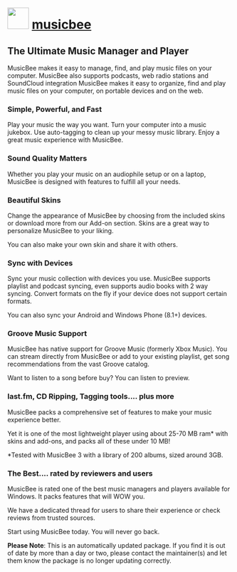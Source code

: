 # <img src="https://cdn.jsdelivr.net/gh/mkevenaar/chocolatey-packages@6b72cf334ff8fef0fb86aad0c1534f68a42a9855/icons/musicbee.png" width="48" height="48"/> [musicbee](https://chocolatey.org/packages/musicbee)

## The Ultimate Music Manager and Player

MusicBee makes it easy to manage, find, and play music files on your computer. MusicBee also supports podcasts, web radio stations and SoundCloud integration
MusicBee makes it easy to organize, find and play music files on your computer, on portable devices and on the web.

### Simple, Powerful, and Fast

Play your music the way you want. Turn your computer into a music jukebox. Use auto-tagging to clean up your messy music library. Enjoy a great music experience with MusicBee.

### Sound Quality Matters

Whether you play your music on an audiophile setup or on a laptop, MusicBee is designed with features to fulfill all your needs.

### Beautiful Skins

Change the appearance of MusicBee by choosing from the included skins or download more from our Add-on section.
Skins are a great way to personalize MusicBee to your liking.

You can also make your own skin and share it with others.

### Sync with Devices

Sync your music collection with devices you use. MusicBee supports playlist and podcast syncing, even supports audio books with 2 way syncing.
Convert formats on the fly if your device does not support certain formats.

You can also sync your Android and Windows Phone (8.1+) devices.

### Groove Music Support

MusicBee has native support for Groove Music (formerly Xbox Music). You can stream directly from MusicBee or add to your existing playlist, get song recommendations from the vast Groove catalog.

Want to listen to a song before buy? You can listen to preview.

### last.fm, CD Ripping, Tagging tools.... plus more

MusicBee packs a comprehensive set of features to make your music experience better.

Yet it is one of the most lightweight player using about 25-70 MB ram* with skins and add-ons, and packs all of these under 10 MB!

*Tested with MusicBee 3 with a library of 200 albums, sized around 3GB.

### The Best.... rated by reviewers and users

MusicBee is rated one of the best music managers and players available for Windows. It packs features that will WOW you.

We have a dedicated thread for users to share their experience or check reviews from trusted sources.

Start using MusicBee today. You will never go back.

**Please Note**: This is an automatically updated package. If you find it is
out of date by more than a day or two, please contact the maintainer(s) and
let them know the package is no longer updating correctly.
